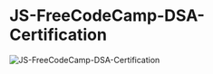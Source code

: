 # JS-FreeCodeCamp-DSA-Certification
![JS-FreeCodeCamp-DSA-Certification](https://i.ibb.co/CV3Tcwf/Screenshot-2023-10-28-175721.png)